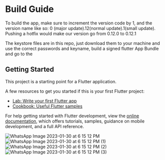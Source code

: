 # Build Guide
To build the app, make sure to increment the version code by 1, and the version name like so: 0 (major update).12(normal update).1(small update). Pushing a hotfix would make our version go from 0.12.0 to 0.12.1

The keystore files are in this repo, just download them to your machine and use the correct passwords and keyname, build a signed flutter App Bundle and go to the



## Getting Started

This project is a starting point for a Flutter application.

A few resources to get you started if this is your first Flutter project:

- [Lab: Write your first Flutter app](https://docs.flutter.dev/get-started/codelab)
- [Cookbook: Useful Flutter samples](https://docs.flutter.dev/cookbook)

For help getting started with Flutter development, view the
[online documentation](https://docs.flutter.dev/), which offers tutorials,
samples, guidance on mobile development, and a full API reference.

![WhatsApp Image 2023-01-30 at 6 15 12 PM](https://user-images.githubusercontent.com/87020382/215481356-04cae37e-388b-41b1-86a6-fdd277d188b4.jpeg)
![WhatsApp Image 2023-01-30 at 6 15 12 PM (1)](https://user-images.githubusercontent.com/87020382/215481359-280ce776-60d8-47fa-9d16-2a23e37f6f8a.jpeg)
![WhatsApp Image 2023-01-30 at 6 15 12 PM (2)](https://user-images.githubusercontent.com/87020382/215481373-38feb800-3aee-4080-84ed-cab7a44d706a.jpeg)
![WhatsApp Image 2023-01-30 at 6 15 12 PM (3)](https://user-images.githubusercontent.com/87020382/215481381-0619e0bb-44d8-4ac6-8f16-d4a9e75ef294.jpeg)
